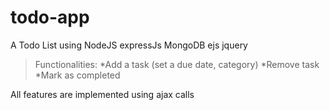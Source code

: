 # todo-app
A Todo List using NodeJS expressJs MongoDB ejs jquery
>Functionalities:
*Add a task (set a due date, category)
*Remove task
*Mark as completed


All features are implemented using ajax calls
